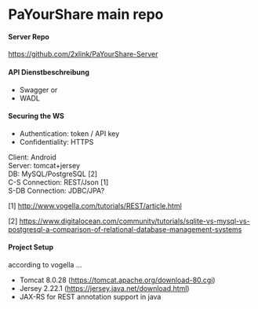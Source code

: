 # PaYourShare main repo

#### Server Repo  
https://github.com/2xlink/PaYourShare-Server  

#### API Dienstbeschreibung
- Swagger or
- WADL

#### Securing the WS
- Authentication: token / API key
- Confidentiality: HTTPS

Client: Android  
Server: tomcat+jersey  
DB: MySQL/PostgreSQL [2]  
C-S Connection: REST/Json [1]  
S-DB Connection: JDBC/JPA?  

[1] http://www.vogella.com/tutorials/REST/article.html

[2] https://www.digitalocean.com/community/tutorials/sqlite-vs-mysql-vs-postgresql-a-comparison-of-relational-database-management-systems

#### Project Setup
according to vogella ...  
 - Tomcat 8.0.28 (https://tomcat.apache.org/download-80.cgi)  
 - Jersey 2.22.1 (https://jersey.java.net/download.html)  
 - JAX-RS for REST annotation support in java
